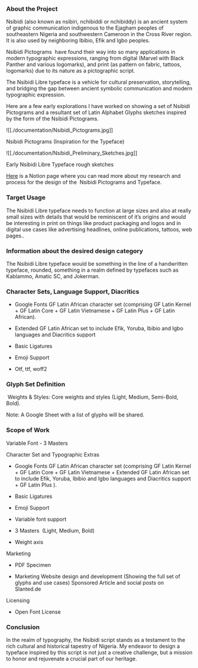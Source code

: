 
### About the Project
Nsibidi (also known as nsibiri, nchibiddi or nchibiddy) is an ancient system of graphic communication indigenous to the Ejagham peoples of southeastern Nigeria and southwestern Cameroon in the Cross River region. It is also used by neighboring Ibibio, Efik and Igbo peoples.

Nsibidi Pictograms  have found their way into so many applications in modern typographic expressions, ranging from digital (Marvel with Black Panther and various logomarks), and print (as pattern on fabric, tattoos, logomarks) due to its nature as a pictographic script. 

The Nsibidi Libre typeface is a vehicle for cultural preservation, storytelling, and bridging the gap between ancient symbolic communication and modern typographic expression.

Here are a few early explorations I have worked on showing a set of Nsibidi Pictograms and a resultant set of Latin Alphabet Glyphs sketches inspired by the form of the Nsibidi Pictograms. 

![[./documentation/Nsibidi_Pictograms.jpg]]

Nsibidi Pictograms (Inspiration for the Typeface)
  
![[./documentation/Nsibidi_Preliminary_Sketches.jpg]]

Early Nsibidi Libre Typeface rough sketches

[Here](https://eximiadesignstudio.notion.site/Nsibidi-Radicals-6b4118e497b54fd2856b4d4fa7156f89?pvs=4) is a Notion page where you can read more about my research and process for the design of the  Nsibidi Pictograms and Typeface.

### Target Usage

The Nsibidi Libre typeface needs to function at large sizes and also at really small sizes with details that would be reminiscent of it’s origins and would be interesting in print on things like product packaging and logos and in digital use cases like advertising headlines, online publications, tattoos, web pages..

### Information about the desired design category

The Nsibidi Libre typeface would be something in the line of a handwritten typeface, rounded, something in a realm defined by typefaces such as Kablammo, Amatic SC, and Jokerman. 

### Character Sets, Language Support, Diacritics

- Google Fonts GF Latin African character set (comprising GF Latin Kernel + GF Latin Core + GF Latin Vietnamese + GF Latin Plus + GF Latin African).
    
- Extended GF Latin African set to include Efik, Yoruba, Ibibio and Igbo languages and Diacritics support
    
- Basic Ligatures
    
- Emoji Support
    
- Otf, ttf, woff2
    

### Glyph Set Definition

 Weights & Styles: Core weights and styles (Light, Medium, Semi-Bold, Bold).

Note: A Google Sheet with a list of glyphs will be shared.

### Scope of Work

Variable Font - 3 Masters

Character Set and Typographic Extras

- Google Fonts GF Latin African character set (comprising GF Latin Kernel + GF Latin Core + GF Latin Vietnamese + Extended GF Latin African set to include Efik, Yoruba, Ibibio and Igbo languages and Diacritics support + GF Latin Plus ).
    
- Basic Ligatures
    
- Emoji Support
    
- Variable font support
    

- 3 Masters  (Light, Medium, Bold)
    
- Weight axis
    

  

Marketing

- PDF Specimen
    
- Marketing Website design and development (Showing the full set of glyphs and use cases) Sponsored Article and social posts on Slanted.de 
    

  

Licensing

- Open Font License
    

### Conclusion

In the realm of typography, the Nsibidi script stands as a testament to the rich cultural and historical tapestry of Nigeria. My endeavor to design a typeface inspired by this script is not just a creative challenge, but a mission to honor and rejuvenate a crucial part of our heritage.
